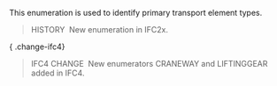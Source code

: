 ﻿This enumeration is used to identify primary transport element types.

> HISTORY&nbsp; New enumeration in IFC2x.

{ .change-ifc4}
> IFC4 CHANGE&nbsp; New enumerators CRANEWAY and LIFTINGGEAR added in IFC4.
